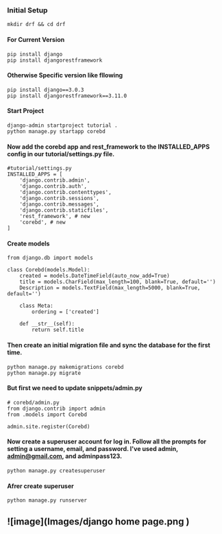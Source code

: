 ### Initial Setup

```
mkdir drf && cd drf
```
#### For Current Version
```
pip install django
pip install djangorestframework

```
#### Otherwise Specific version like fllowing

```
pip install django==3.0.3
pip install djangorestframework==3.11.0
```
#### Start Project
```
django-admin startproject tutorial .
python manage.py startapp corebd
```
#### Now add the corebd app and rest_framework to the INSTALLED_APPS config in our tutorial/settings.py file.
```
#tutorial/settings.py
INSTALLED_APPS = [
    'django.contrib.admin',
    'django.contrib.auth',
    'django.contrib.contenttypes',
    'django.contrib.sessions',
    'django.contrib.messages',
    'django.contrib.staticfiles',
    'rest_framework', # new
    'corebd', # new
]
```
#### Create models
```
from django.db import models

class Corebd(models.Model):
    created = models.DateTimeField(auto_now_add=True)
    title = models.CharField(max_length=100, blank=True, default='')
    Description = models.TextField(max_length=5000, blank=True, default='')
    
    class Meta:
        ordering = ['created']
        
    def __str__(self):
        return self.title
```
#### Then create an initial migration file and sync the database for the first time.
```
python manage.py makemigrations corebd
python manage.py migrate
```
#### But first we need to update snippets/admin.py
```
# corebd/admin.py
from django.contrib import admin
from .models import Corebd

admin.site.register(Corebd)
```
#### Now create a superuser account for log in. Follow all the prompts for setting a username, email, and password. I've used admin, admin@gmail.com, and adminpass123.
```
python manage.py createsuperuser
```
#### Afrer create superuser 
```
python manage.py runserver
```


![image](Images/django home page.png
)
---

####
```

```
####
```

```
